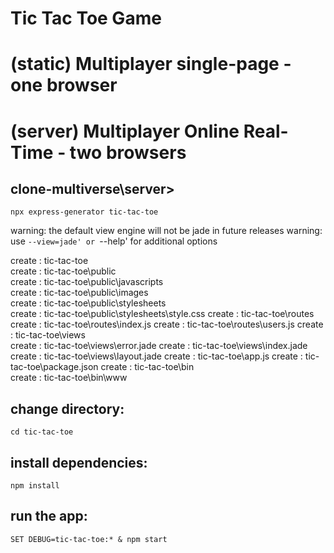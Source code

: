 # Tic Tac Toe Game

# (static) Multiplayer single-page - one browser
# (server) Multiplayer Online Real-Time - two browsers
## clone-multiverse\server> 

```
npx express-generator tic-tac-toe
```

  warning: the default view engine will not be jade in future releases
  warning: use `--view=jade' or `--help' for additional options       

   create : tic-tac-toe\
   create : tic-tac-toe\public\
   create : tic-tac-toe\public\javascripts\
   create : tic-tac-toe\public\images\
   create : tic-tac-toe\public\stylesheets\
   create : tic-tac-toe\public\stylesheets\style.css
   create : tic-tac-toe\routes\
   create : tic-tac-toe\routes\index.js
   create : tic-tac-toe\routes\users.js
   create : tic-tac-toe\views\
   create : tic-tac-toe\views\error.jade
   create : tic-tac-toe\views\index.jade
   create : tic-tac-toe\views\layout.jade
   create : tic-tac-toe\app.js
   create : tic-tac-toe\package.json
   create : tic-tac-toe\bin\
   create : tic-tac-toe\bin\www
## change directory:
```
cd tic-tac-toe
```
## install dependencies:
```
npm install
```
## run the app:
```
SET DEBUG=tic-tac-toe:* & npm start
```